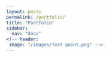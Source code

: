 ```yaml
---
layout: posts
permalink: /portfolio/
title: "Portfolio"
sidebar: 
  nav: "docs"
<!-- header:
 image: "/images/fort point.png" -->
---
```



